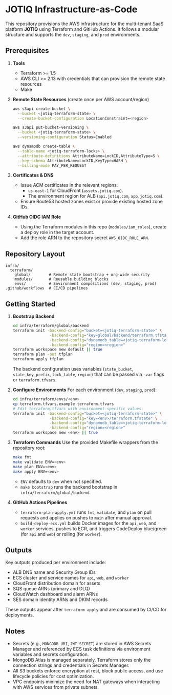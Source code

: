 # JOTIQ Infrastructure-as-Code

This repository provisions the AWS infrastructure for the multi-tenant SaaS platform **JOTIQ** using Terraform and GitHub Actions. It follows a modular structure and supports the `dev`, `staging`, and `prod` environments.

## Prerequisites

1. **Tools**
   - Terraform >= 1.5
   - AWS CLI >= 2.13 with credentials that can provision the remote state resources
   - Make
2. **Remote State Resources** (create once per AWS account/region)
   ```bash
   aws s3api create-bucket \
     --bucket <jotiq-terraform-state> \
     --create-bucket-configuration LocationConstraint=<region>

   aws s3api put-bucket-versioning \
     --bucket <jotiq-terraform-state> \
     --versioning-configuration Status=Enabled

   aws dynamodb create-table \
     --table-name <jotiq-terraform-locks> \
     --attribute-definitions AttributeName=LockID,AttributeType=S \
     --key-schema AttributeName=LockID,KeyType=HASH \
     --billing-mode PAY_PER_REQUEST
   ```

3. **Certificates & DNS**
   - Issue ACM certificates in the relevant regions:
     - `us-east-1` for CloudFront (`assets.jotiq.com`).
     - The environment region for ALB (`api.jotiq.com`, `app.jotiq.com`).
   - Ensure Route53 hosted zones exist or provide existing hosted zone IDs.

4. **GitHub OIDC IAM Role**
   - Using the Terraform modules in this repo (`modules/iam_roles`), create a deploy role in the target account.
   - Add the role ARN to the repository secret `AWS_OIDC_ROLE_ARN`.

## Repository Layout

```
infra/
  terraform/
    global/        # Remote state bootstrap + org-wide security
    modules/       # Reusable building blocks
    envs/          # Environment compositions (dev, staging, prod)
.github/workflows  # CI/CD pipelines
```

## Getting Started

1. **Bootstrap Backend**
   ```bash
   cd infra/terraform/global/backend
   terraform init -backend-config="bucket=<jotiq-terraform-state>" \
                   -backend-config="key=global/backend/terraform.tfstate" \
                   -backend-config="dynamodb_table=<jotiq-terraform-locks>" \
                   -backend-config="region=<region>"
   terraform workspace new default || true
   terraform plan -out tfplan
   terraform apply tfplan
   ```

   The backend configuration uses variables (`state_bucket`, `state_key_prefix`, `lock_table`, `region`) that can be passed via `-var` flags or `terraform.tfvars`.

2. **Configure Environments**
   For each environment (`dev`, `staging`, `prod`):
   ```bash
   cd infra/terraform/envs/<env>
   cp terraform.tfvars.example terraform.tfvars
   # Edit terraform.tfvars with environment-specific values.
   terraform init -backend-config="bucket=<jotiq-terraform-state>" \
                   -backend-config="key=<env>/terraform.tfstate" \
                   -backend-config="dynamodb_table=<jotiq-terraform-locks>" \
                   -backend-config="region=<region>"
   terraform workspace new <env> || true
   ```

3. **Terraform Commands**
   Use the provided Makefile wrappers from the repository root:
   ```bash
   make fmt
   make validate ENV=<env>
   make plan ENV=<env>
   make apply ENV=<env>
   ```
   - `ENV` defaults to `dev` when not specified.
   - `make bootstrap` runs the backend bootstrap in `infra/terraform/global/backend`.

4. **GitHub Actions Pipelines**
   - `terraform-plan-apply.yml` runs `fmt`, `validate`, and `plan` on pull requests and applies on pushes to `main` after manual approval.
   - `build-deploy-ecs.yml` builds Docker images for the `api`, `web`, and `worker` services, pushes to ECR, and triggers CodeDeploy blue/green (for `api` and `web`) or rolling (for `worker`).

## Outputs

Key outputs produced per environment include:

- ALB DNS name and Security Group IDs
- ECS cluster and service names for `api`, `web`, and `worker`
- CloudFront distribution domain for assets
- SQS queue ARNs (primary and DLQ)
- CloudWatch dashboard and alarm ARNs
- SES domain identity ARNs and DKIM records

These outputs appear after `terraform apply` and are consumed by CI/CD for deployments.

## Notes

- Secrets (e.g., `MONGODB_URI`, `JWT_SECRET`) are stored in AWS Secrets Manager and referenced by ECS task definitions via environment variables and secrets configuration.
- MongoDB Atlas is managed separately. Terraform stores only the connection strings and credentials in Secrets Manager.
- All S3 buckets enforce encryption at rest, block public access, and use lifecycle policies for cost optimization.
- VPC endpoints minimize the need for NAT gateways when interacting with AWS services from private subnets.

